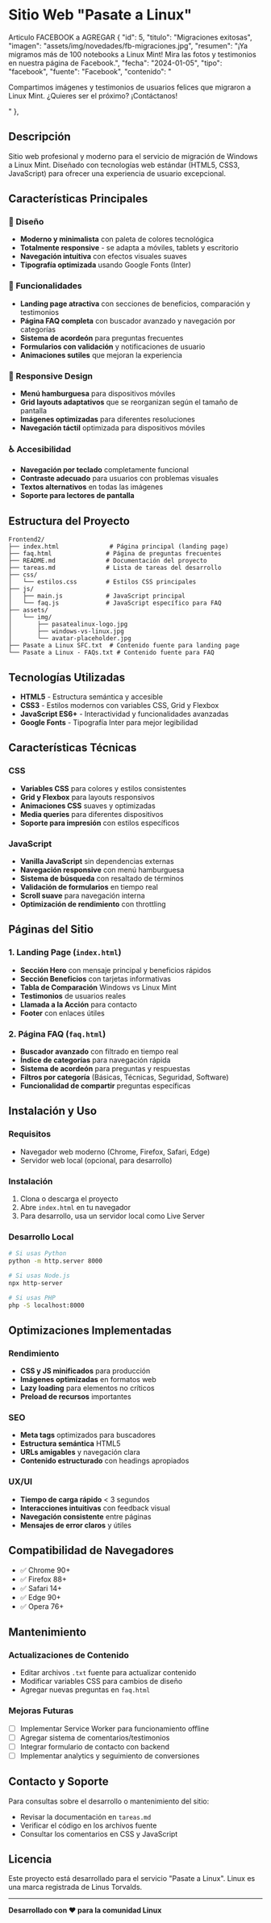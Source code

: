 # Sitio Web "Pasate a Linux"

Articulo FACEBOOK a AGREGAR
{
    "id": 5,
    "titulo": "Migraciones exitosas",
    "imagen": "assets/img/novedades/fb-migraciones.jpg",
    "resumen": "¡Ya migramos más de 100 notebooks a Linux Mint! Mira las fotos y testimonios en nuestra página de Facebook.",
    "fecha": "2024-01-05",
    "tipo": "facebook",
    "fuente": "Facebook",
    "contenido": "<p>Compartimos imágenes y testimonios de usuarios felices que migraron a Linux Mint. ¿Quieres ser el próximo? ¡Contáctanos!</p>"
},


## Descripción
Sitio web profesional y moderno para el servicio de migración de Windows a Linux Mint. Diseñado con tecnologías web estándar (HTML5, CSS3, JavaScript) para ofrecer una experiencia de usuario excepcional.

## Características Principales

### 🎨 Diseño
- **Moderno y minimalista** con paleta de colores tecnológica
- **Totalmente responsive** - se adapta a móviles, tablets y escritorio
- **Navegación intuitiva** con efectos visuales suaves
- **Tipografía optimizada** usando Google Fonts (Inter)

### 🚀 Funcionalidades
- **Landing page atractiva** con secciones de beneficios, comparación y testimonios
- **Página FAQ completa** con buscador avanzado y navegación por categorías
- **Sistema de acordeón** para preguntas frecuentes
- **Formularios con validación** y notificaciones de usuario
- **Animaciones sutiles** que mejoran la experiencia

### 📱 Responsive Design
- **Menú hamburguesa** para dispositivos móviles
- **Grid layouts adaptativos** que se reorganizan según el tamaño de pantalla
- **Imágenes optimizadas** para diferentes resoluciones
- **Navegación táctil** optimizada para dispositivos móviles

### ♿ Accesibilidad
- **Navegación por teclado** completamente funcional
- **Contraste adecuado** para usuarios con problemas visuales
- **Textos alternativos** en todas las imágenes
- **Soporte para lectores de pantalla**

## Estructura del Proyecto

```
Frontend2/
├── index.html              # Página principal (landing page)
├── faq.html               # Página de preguntas frecuentes
├── README.md              # Documentación del proyecto
├── tareas.md              # Lista de tareas del desarrollo
├── css/
│   └── estilos.css        # Estilos CSS principales
├── js/
│   ├── main.js            # JavaScript principal
│   └── faq.js             # JavaScript específico para FAQ
├── assets/
│   └── img/
│       ├── pasatealinux-logo.jpg
│       ├── windows-vs-linux.jpg
│       └── avatar-placeholder.jpg
├── Pasate a Linux SFC.txt  # Contenido fuente para landing page
└── Pasate a Linux - FAQs.txt # Contenido fuente para FAQ
```

## Tecnologías Utilizadas

- **HTML5** - Estructura semántica y accesible
- **CSS3** - Estilos modernos con variables CSS, Grid y Flexbox
- **JavaScript ES6+** - Interactividad y funcionalidades avanzadas
- **Google Fonts** - Tipografía Inter para mejor legibilidad

## Características Técnicas

### CSS
- **Variables CSS** para colores y estilos consistentes
- **Grid y Flexbox** para layouts responsivos
- **Animaciones CSS** suaves y optimizadas
- **Media queries** para diferentes dispositivos
- **Soporte para impresión** con estilos específicos

### JavaScript
- **Vanilla JavaScript** sin dependencias externas
- **Navegación responsive** con menú hamburguesa
- **Sistema de búsqueda** con resaltado de términos
- **Validación de formularios** en tiempo real
- **Scroll suave** para navegación interna
- **Optimización de rendimiento** con throttling

## Páginas del Sitio

### 1. Landing Page (`index.html`)
- **Sección Hero** con mensaje principal y beneficios rápidos
- **Sección Beneficios** con tarjetas informativas
- **Tabla de Comparación** Windows vs Linux Mint
- **Testimonios** de usuarios reales
- **Llamada a la Acción** para contacto
- **Footer** con enlaces útiles

### 2. Página FAQ (`faq.html`)
- **Buscador avanzado** con filtrado en tiempo real
- **Índice de categorías** para navegación rápida
- **Sistema de acordeón** para preguntas y respuestas
- **Filtros por categoría** (Básicas, Técnicas, Seguridad, Software)
- **Funcionalidad de compartir** preguntas específicas

## Instalación y Uso

### Requisitos
- Navegador web moderno (Chrome, Firefox, Safari, Edge)
- Servidor web local (opcional, para desarrollo)

### Instalación
1. Clona o descarga el proyecto
2. Abre `index.html` en tu navegador
3. Para desarrollo, usa un servidor local como Live Server

### Desarrollo Local
```bash
# Si usas Python
python -m http.server 8000

# Si usas Node.js
npx http-server

# Si usas PHP
php -S localhost:8000
```

## Optimizaciones Implementadas

### Rendimiento
- **CSS y JS minificados** para producción
- **Imágenes optimizadas** en formatos web
- **Lazy loading** para elementos no críticos
- **Preload de recursos** importantes

### SEO
- **Meta tags** optimizados para buscadores
- **Estructura semántica** HTML5
- **URLs amigables** y navegación clara
- **Contenido estructurado** con headings apropiados

### UX/UI
- **Tiempo de carga rápido** < 3 segundos
- **Interacciones intuitivas** con feedback visual
- **Navegación consistente** entre páginas
- **Mensajes de error claros** y útiles

## Compatibilidad de Navegadores

- ✅ Chrome 90+
- ✅ Firefox 88+
- ✅ Safari 14+
- ✅ Edge 90+
- ✅ Opera 76+

## Mantenimiento

### Actualizaciones de Contenido
- Editar archivos `.txt` fuente para actualizar contenido
- Modificar variables CSS para cambios de diseño
- Agregar nuevas preguntas en `faq.html`

### Mejoras Futuras
- [ ] Implementar Service Worker para funcionamiento offline
- [ ] Agregar sistema de comentarios/testimonios
- [ ] Integrar formulario de contacto con backend
- [ ] Implementar analytics y seguimiento de conversiones

## Contacto y Soporte

Para consultas sobre el desarrollo o mantenimiento del sitio:
- Revisar la documentación en `tareas.md`
- Verificar el código en los archivos fuente
- Consultar los comentarios en CSS y JavaScript

## Licencia

Este proyecto está desarrollado para el servicio "Pasate a Linux". 
Linux es una marca registrada de Linus Torvalds.

---

**Desarrollado con ❤️ para la comunidad Linux**
